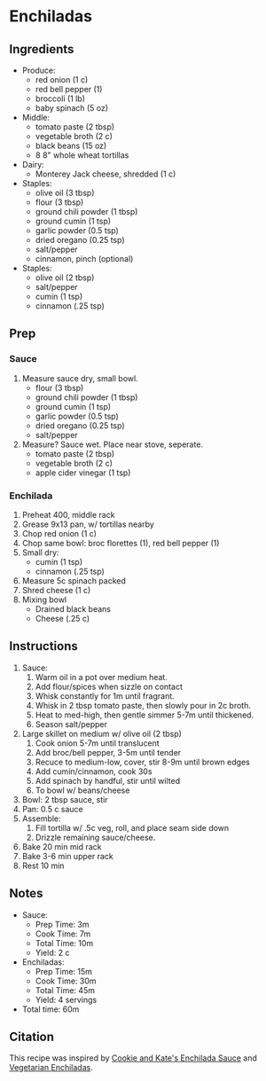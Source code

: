 # Enchiladas

## Ingredients

- Produce:
    - red onion (1 c)
    - red bell pepper (1)
    - broccoli (1 lb)
    - baby spinach (5 oz)
- Middle:
    - tomato paste (2 tbsp)
    - vegetable broth (2 c)
    - black beans (15 oz)
    - 8 8" whole wheat tortillas
- Dairy:
    - Monterey Jack cheese, shredded (1 c)
- Staples:
    - olive oil (3 tbsp)
    - flour (3 tbsp)
    - ground chili powder (1 tbsp)
    - ground cumin (1 tsp)
    - garlic powder (0.5 tsp)
    - dried oregano (0.25 tsp)
    - salt/pepper
    - cinnamon, pinch (optional)
- Staples:
    - olive oil (2 tbsp)
    - salt/pepper
    - cumin (1 tsp)
    - cinnamon (.25 tsp)

## Prep

### Sauce

1. Measure sauce dry, small bowl.
    - flour (3 tbsp)
    - ground chili powder (1 tbsp)
    - ground cumin (1 tsp)
    - garlic powder (0.5 tsp)
    - dried oregano (0.25 tsp)
    - salt/pepper
1. Measure? Sauce wet. Place near stove, seperate.
    - tomato paste (2 tbsp)
    - vegetable broth (2 c)
    - apple cider vinegar (1 tsp)

### Enchilada

1. Preheat 400, middle rack
1. Grease 9x13 pan, w/ tortillas nearby
1. Chop red onion (1 c)
1. Chop same bowl: broc florettes (1), red bell pepper (1)
1. Small dry:
    - cumin (1 tsp)
    - cinnamon (.25 tsp)
1. Measure 5c spinach packed
1. Shred cheese (1 c)
1. Mixing bowl
    - Drained black beans
    - Cheese (.25 c)

## Instructions

1. Sauce:
    1. Warm oil in a pot over medium heat.
    1. Add flour/spices when sizzle on contact
    1. Whisk constantly for 1m until fragrant.
    1. Whisk in 2 tbsp tomato paste, then slowly pour in 2c broth.
    1. Heat to med-high, then gentle simmer 5-7m until thickened.
    1. Season salt/pepper
1. Large skillet on medium w/ olive oil (2 tbsp)
    1. Cook onion 5-7m until translucent
    1. Add broc/bell pepper, 3-5m until tender
    1. Recuce to medium-low, cover, stir 8-9m until brown edges
    1. Add cumin/cinnamon, cook 30s
    1. Add spinach by handful, stir until wilted
    1. To bowl w/ beans/cheese
1. Bowl: 2 tbsp sauce, stir
1. Pan: 0.5 c sauce
1. Assemble:
    1. Fill tortilla w/ .5c veg, roll, and place seam side down
    1. Drizzle remaining sauce/cheese.
1. Bake 20 min mid rack
1. Bake 3-6 min upper rack
1. Rest 10 min

## Notes

- Sauce:
    - Prep Time: 3m
    - Cook Time: 7m
    - Total Time: 10m
    - Yield: 2 c
- Enchiladas:
    - Prep Time: 15m
    - Cook Time: 30m
    - Total Time: 45m
    - Yield: 4 servings
- Total time: 60m

## Citation

This recipe was inspired by [Cookie and Kate's Enchilada Sauce](https://cookieandkate.com/enchilada-sauce-recipe/) and [Vegetarian Enchiladas](https://cookieandkate.com/vegetarian-enchiladas-recipe/).
